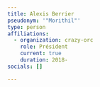 ```yaml
---
title: Alexis Berrier
pseudonym: '"Morithil"'
type: person
affiliations:
  - organization: crazy-orc
    role: Président
    current: true
    duration: 2018-
socials: []

---
```






